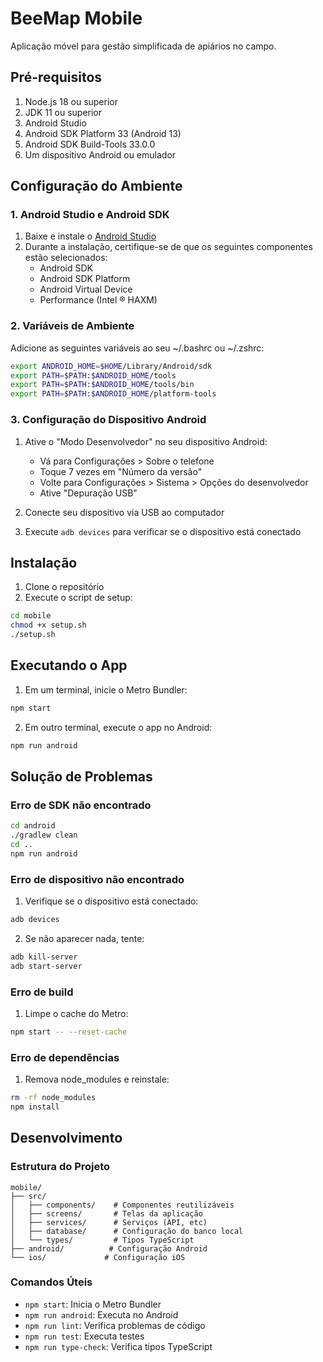 # BeeMap Mobile

Aplicação móvel para gestão simplificada de apiários no campo.

## Pré-requisitos

1. Node.js 18 ou superior
2. JDK 11 ou superior
3. Android Studio
4. Android SDK Platform 33 (Android 13)
5. Android SDK Build-Tools 33.0.0
6. Um dispositivo Android ou emulador

## Configuração do Ambiente

### 1. Android Studio e Android SDK

1. Baixe e instale o [Android Studio](https://developer.android.com/studio)
2. Durante a instalação, certifique-se de que os seguintes componentes estão selecionados:
   - Android SDK
   - Android SDK Platform
   - Android Virtual Device
   - Performance (Intel ® HAXM)

### 2. Variáveis de Ambiente

Adicione as seguintes variáveis ao seu ~/.bashrc ou ~/.zshrc:

```bash
export ANDROID_HOME=$HOME/Library/Android/sdk
export PATH=$PATH:$ANDROID_HOME/tools
export PATH=$PATH:$ANDROID_HOME/tools/bin
export PATH=$PATH:$ANDROID_HOME/platform-tools
```

### 3. Configuração do Dispositivo Android

1. Ative o "Modo Desenvolvedor" no seu dispositivo Android:
   - Vá para Configurações > Sobre o telefone
   - Toque 7 vezes em "Número da versão"
   - Volte para Configurações > Sistema > Opções do desenvolvedor
   - Ative "Depuração USB"

2. Conecte seu dispositivo via USB ao computador

3. Execute `adb devices` para verificar se o dispositivo está conectado

## Instalação

1. Clone o repositório
2. Execute o script de setup:
```bash
cd mobile
chmod +x setup.sh
./setup.sh
```

## Executando o App

1. Em um terminal, inicie o Metro Bundler:
```bash
npm start
```

2. Em outro terminal, execute o app no Android:
```bash
npm run android
```

## Solução de Problemas

### Erro de SDK não encontrado
```bash
cd android
./gradlew clean
cd ..
npm run android
```

### Erro de dispositivo não encontrado
1. Verifique se o dispositivo está conectado:
```bash
adb devices
```
2. Se não aparecer nada, tente:
```bash
adb kill-server
adb start-server
```

### Erro de build
1. Limpe o cache do Metro:
```bash
npm start -- --reset-cache
```

### Erro de dependências
1. Remova node_modules e reinstale:
```bash
rm -rf node_modules
npm install
```

## Desenvolvimento

### Estrutura do Projeto
```
mobile/
├── src/
│   ├── components/    # Componentes reutilizáveis
│   ├── screens/       # Telas da aplicação
│   ├── services/      # Serviços (API, etc)
│   ├── database/      # Configuração do banco local
│   └── types/         # Tipos TypeScript
├── android/          # Configuração Android
└── ios/             # Configuração iOS
```

### Comandos Úteis

- `npm start`: Inicia o Metro Bundler
- `npm run android`: Executa no Android
- `npm run lint`: Verifica problemas de código
- `npm run test`: Executa testes
- `npm run type-check`: Verifica tipos TypeScript 